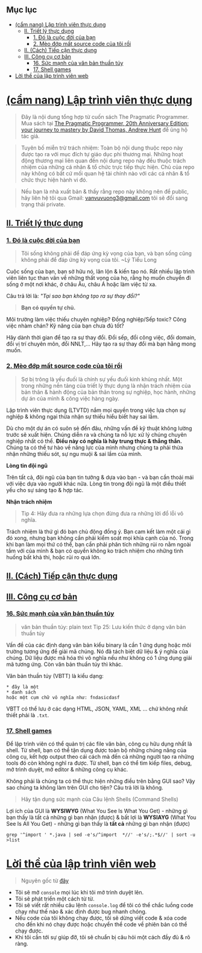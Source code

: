 ## Mục lục

- [(cẩm nang) Lập trình viên thực dụng](#cẩm-nang-lập-trình-viên-thực-dụng)
  - [II. Triết lý thực dụng](#ii-triết-lý-thực-dụng)
    - [1. Đó là cuộc đời của bạn](#1-đó-là-cuộc-đời-của-bạn)
    - [2. Mèo đớp mất source code của tôi rồi](#2-mèo-đớp-mất-source-code-của-tôi-rồi)
  - [II. (Cách) Tiếp cận thực dụng](#ii-cách-tiếp-cận-thực-dụng)
  - [III. Công cụ cơ bản](#iii-công-cụ-cơ-bản)
    - [16. Sức mạnh của văn bản thuần túy](#16-sức-mạnh-của-văn-bản-thuần-túy)
    - [17. Shell games](#17-shell-games)
- [Lời thề của lập trình viên web](#lời-thề-của-lập-trình-viên-web)

# [(cẩm nang) Lập trình viên thực dụng](#mục-lục)

> Đây là nội dung tổng hợp từ cuốn sách The Pragmatic Programmer. Mua sách tại [The Pragmatic Programmer, 20th Anniversary Edition: your journey to mastery by David Thomas, Andrew Hunt](https://pragprog.com/titles/tpp20/the-pragmatic-programmer-20th-anniversary-edition/) để ủng hộ tác giả.

> Tuyên bố miễn trừ trách nhiệm: Toàn bộ nội dung thuộc repo này được tạo ra với mục đích tự giáo dục phi thương mại. Những hoạt động thương mại liên quan đến nội dung repo này đều thuộc trách nhiệm của những cá nhân & tổ chức trực tiếp thực hiện. Chủ của repo này không có bất cứ mối quan hệ tài chính nào với các cá nhân & tổ chức thực hiện hành vi đó.

> Nếu bạn là nhà xuất bản & thấy rằng repo này không nên để public, hãy liên hệ tôi qua Gmail: <vanvuvuong3@gmail.com> tôi sẽ đổi sang trạng thái private.

## [II. Triết lý thực dụng](#mục-lục)

### [1. Đó là cuộc đời của bạn](#triết-lý-thực-dụng)

> Tôi sống không phải để đáp ứng kỳ vọng của bạn, và bạn sống cũng không phải để đáp ứng kỳ vọng của tôi. ~Lý Tiểu Long

Cuộc sống của bạn, bạn sở hữu nó, lăn lộn & kiến tạo nó. Rất nhiều lập trình viên liên tục than vãn về những thất vọng của họ, rằng họ muốn chuyển đi sống ở một nơi khác, ở châu Âu, châu Á hoặc làm việc từ xa.

Câu trả lời là: _"Tại sao bạn không tạo ra sự thay đổi?"_

> **Bạn có quyền tự chủ.**

Môi trường làm việc thiếu chuyên nghiệp? Đồng nghiệp/Sếp toxic? Công việc nhàm chán? Kỹ năng của bạn chưa đủ tốt?

Hãy dành thời gian để tạo ra sự thay đổi. Đổi sếp, đổi công việc, đổi domain, đổi vị trí chuyên môn, đổi NNLT,... Hãy tạo ra sự thay đổi mà bạn hằng mong muốn.

### [2. Mèo đớp mất source code của tôi rồi](#triết-lý-thực-dụng)

> Sợ bị trông là yếu đuối là chính sự yếu đuối kinh khủng nhất.
> Một trong những nền tảng của triết lý thực dụng là nhận trách nhiệm của bản thân & hành động của bản thân trong sự nghiệp, học hành, những dự án của mình & công việc hàng ngày.

Lập trình viên thực dụng (LTVTD) nắm mọi quyền trong việc lựa chọn sự nghiệp & không ngại thừa nhận sự thiếu hiểu biết hay sai lầm.

Dù cho một dự án có suôn sẻ đến đâu, những vấn đề kỹ thuật không lường trước sẽ xuất hiện. Chúng diễn ra và chúng ta nỗ lực xử lý chúng chuyên nghiệp nhất có thể. **Điều này có nghĩa là hãy trung thực & thẳng thắn.** Chúng ta có thể tư hào về năng lực của mình nhưng chúng ta phải thừa nhận những thiếu sót, sự ngu muội & sai lầm của mình.

**Lòng tin đội ngũ**

Trên tất cả, đội ngũ của bạn tin tưởng & dựa vào bạn - và bạn cần thoải mái với việc dựa vào người khác nữa. Lòng tin trong đội ngũ là một điều thiết yếu cho sự sáng tạo & hợp tác.

**Nhận trách nhiệm**

> Tip 4: Hãy đưa ra những lựa chọn đừng đưa ra những lời đổ lỗi vô nghĩa.

Trách nhiệm là thứ gì đó bạn chủ động đồng ý. Bạn cam kết làm một cái gì đó xong, nhưng bạn không cần phải kiểm soát mọi khía cạnh của nó.
Trong khi bạn làm mọi thứ có thể, bạn cần phải phân tích những rủi ro nằm ngoài tầm với của mình & bạn có quyền không ko trách nhiệm cho những tình huống bất khả thi, hoặc rủi ro quá lớn.

## [II. (Cách) Tiếp cận thực dụng](#mục-lục)

## [III. Công cụ cơ bản](#mục-lục)

### [16. Sức mạnh của văn bản thuần túy](#công-cụ-cơ-bản)

> văn bản thuần túy: plain text
> Tip 25: Lưu kiến thức ở dạng văn bản thuần túy

Vấn đề của các định dạng văn bản kiểu binary là cần 1 ứng dụng hoặc môi trường tương ứng để giải mã chúng. Nó đã tách biệt dữ liệu & ý nghĩa của chúng. Dữ liệu được mã hóa thì vô nghĩa nếu như không có 1 ứng dụng giải mã tương ứng. Còn văn bản thuần túy thì khác.

Văn bản thuần túy (VBTT) là kiểu dạng:

```text
* đây là một
* danh sách
hoặc một cụm chữ vô nghĩa như: fndasicdasf
```

VBTT có thể lưu ở các dạng HTML, JSON, YAML, XML ... chứ không nhất thiết phải là `.txt`.

### [17. Shell games](#công-cụ-cơ-bản)

Để lập trình viên có thể quản trị các file văn bản, công cụ hữu dụng nhất là shell. Từ shell, bạn có thể tận dụng được toàn bộ những chúng năng của công cụ, kết hợp output theo cái cách mà đến cả những người tạo ra những tools đó còn không nghĩ ra được. Từ shell, bạn có thể tìm kiếp files, debug, mở trình duyệt, mở editor & những công cụ khác.

Không phải là chúng ta có thể thực hiện những điều trên bằng GUI sao? Vậy sao chúng ta không làm trên GUI cho tiện?
Câu trả lời là không.

> Hãy tận dụng sức mạnh của Câu lệnh Shells (Command Shells)

Lợi ích của GUI là **WYSIWYG** (What You See Is What You Get) - những gì bạn thấy là tất cả những gì bạn nhận (được) & bất lợi là **WYSIAYG** (What You See Is All You Get) - những gì bạn thấy là **tất cả** những gì bạn nhận (được)

```shell
grep '^import ' *.java | sed -e's/^import  *//' -e's/;.*$//' | sort -u >list
```

# [Lời thề của lập trình viên web](#mục-lục)

> Nguyên gốc từ [đây](https://fullstackopen.com/en/part1/a_more_complex_state_debugging_react_apps#web-programmers-oath)

- Tôi sẽ mở `console` mọi lúc khi tôi mở trình duyệt lên.
- Tôi sẽ phát triển một cách từ từ.
- Tôi sẽ viết rất nhiều câu lệnh `console.log` để tôi có thể chắc luồng code chạy như thế nào & xác định được bug nhanh chóng.
- Nếu code của tôi không chạy được, tôi sẽ dừng viết code & xóa code cho đến khi nó chạy được hoặc chuyển thể code về phiên bản có thể chạy được.
- Khi tôi cần tới sự giúp đỡ, tôi sẽ chuẩn bị câu hỏi một cách đầy đủ & rõ ràng.
